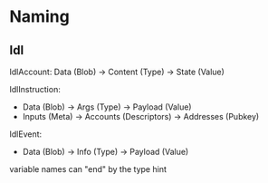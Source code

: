 # Naming

## Idl

IdlAccount: Data (Blob) -> Content (Type) -> State (Value)

IdlInstruction:

- Data (Blob) -> Args (Type) -> Payload (Value)
- Inputs (Meta) -> Accounts (Descriptors) -> Addresses (Pubkey)

IdlEvent:

- Data (Blob) -> Info (Type) -> Payload (Value)

variable names can "end" by the type hint
